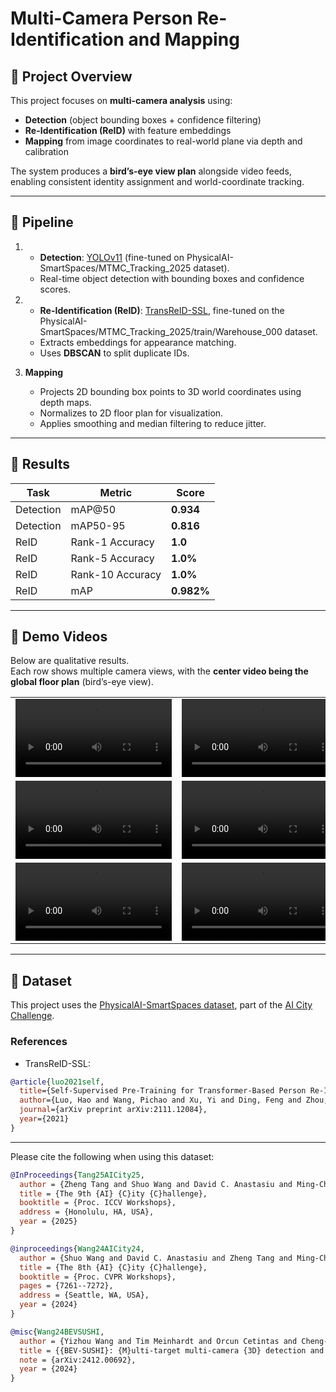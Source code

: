 # Multi-Camera Person Re-Identification and Mapping

## 🔹 Project Overview
This project focuses on **multi-camera analysis** using:
- **Detection** (object bounding boxes + confidence filtering)  
- **Re-Identification (ReID)** with feature embeddings  
- **Mapping** from image coordinates to real-world plane via depth and calibration  

The system produces a **bird’s-eye view plan** alongside video feeds, enabling consistent identity assignment and world-coordinate tracking.

---

## 🔹 Pipeline

1. - **Detection**: [YOLOv11](https://github.com/ultralytics/ultralytics) (fine-tuned on PhysicalAI-SmartSpaces/MTMC_Tracking_2025 dataset).
   - Real-time object detection with bounding boxes and confidence scores.  

2. - **Re-Identification (ReID)**: [TransReID-SSL](https://github.com/damo-cv/TransReID-SSL), fine-tuned on the PhysicalAI-SmartSpaces/MTMC_Tracking_2025/train/Warehouse_000 dataset.
   - Extracts embeddings for appearance matching.  
   - Uses **DBSCAN** to split duplicate IDs.  

3. **Mapping**  
   - Projects 2D bounding box points to 3D world coordinates using depth maps.  
   - Normalizes to 2D floor plan for visualization.  
   - Applies smoothing and median filtering to reduce jitter.  

---

## 🔹 Results

| Task       | Metric              | Score |
|------------|---------------------|-------|
| Detection  | mAP@50              | **0.934** |
| Detection  | mAP50-95            | **0.816** |
| ReID       | Rank-1 Accuracy     | **1.0** |
| ReID       | Rank-5 Accuracy     | **1.0%** |
| ReID       | Rank-10 Accuracy    | **1.0%** |
| ReID       | mAP                 | **0.982%** |


---

## 🔹 Demo Videos

Below are qualitative results.  
Each row shows multiple camera views, with the **center video being the global floor plan** (bird’s-eye view).

<table>
<tr>
<td><video width="250" controls><source src="https://raw.githubusercontent.com/matingd/Warehouse-multicam-plan-tracker/assets/Camera_0002_output.mp4" type="video/mp4"></video></td>
<td><video src="assets/Camera_0001_output.mp4" width="250" controls></video></td>
<td><video src="assets/Camera_0002_output.mp4" width="250" controls></video></td>
</tr>
<tr>
<td><video src="assets/Camera_0003_output.mp4" width="250" controls></video></td>
<td><video src="assets/plan_output.mp4" width="250" controls></video></td>
<td><video src="assets/Camera_0014_output.mp4" width="250" controls></video></td>
</tr>
<tr>
<td><video src="assets/Camera_0017_output.mp4" width="250" controls></video></td>
<td><video src="assets/Camera_0020_output.mp4" width="250" controls></video></td>
<td><video src="assets/Camera_0022_output.mp4" width="250" controls></video></td>
</tr>
</table>

---

## 🔹 Dataset
This project uses the [PhysicalAI-SmartSpaces dataset](https://huggingface.co/datasets/nvidia/PhysicalAI-SmartSpaces), part of the [AI City Challenge](https://www.aicitychallenge.org/).

### References
- TransReID-SSL:
```bibtex
@article{luo2021self,
  title={Self-Supervised Pre-Training for Transformer-Based Person Re-Identification},
  author={Luo, Hao and Wang, Pichao and Xu, Yi and Ding, Feng and Zhou, Yanxin and Wang, Fan and Li, Hao and Jin, Rong},
  journal={arXiv preprint arXiv:2111.12084},
  year={2021}
}
```
---

Please cite the following when using this dataset:

```bibtex
@InProceedings{Tang25AICity25,
  author = {Zheng Tang and Shuo Wang and David C. Anastasiu and Ming-Ching Chang and Anuj Sharma and Quan Kong and Norimasa Kobori and Munkhjargal Gochoo and Ganzorig Batnasan and Munkh-Erdene Otgonbold and Fady Alnajjar and Jun-Wei Hsieh and Tomasz Kornuta and Xiaolong Li and Yilin Zhao and Han Zhang and Subhashree Radhakrishnan and Arihant Jain and Ratnesh Kumar and Vidya N. Murali and Yuxing Wang and Sameer Satish Pusegaonkar and Yizhou Wang and Sujit Biswas and Xunlei Wu and Zhedong Zheng and Pranamesh Chakraborty and Rama Chellappa},
  title = {The 9th {AI} {C}ity {C}hallenge},
  booktitle = {Proc. ICCV Workshops},
  address = {Honolulu, HA, USA},
  year = {2025}
}

@inproceedings{Wang24AICity24,
  author = {Shuo Wang and David C. Anastasiu and Zheng Tang and Ming-Ching Chang and Yue Yao and Liang Zheng and Mohammed Shaiqur Rahman and Meenakshi S. Arya and Anuj Sharma and Pranamesh Chakraborty and Sanjita Prajapati and Quan Kong and Norimasa Kobori and Munkhjargal Gochoo and Munkh-Erdene Otgonbold and Ganzorig Batnasan and Fady Alnajjar and Ping-Yang Chen and Jun-Wei Hsieh and Xunlei Wu and Sameer Satish Pusegaonkar and Yizhou Wang and Sujit Biswas and Rama Chellappa},
  title = {The 8th {AI} {C}ity {C}hallenge},
  booktitle = {Proc. CVPR Workshops},
  pages = {7261--7272},
  address = {Seattle, WA, USA},
  year = {2024}
}

@misc{Wang24BEVSUSHI,
  author = {Yizhou Wang and Tim Meinhardt and Orcun Cetintas and Cheng-Yen Yang and Sameer Satish Pusegaonkar and Benjamin Missaoui and Sujit Biswas and Zheng Tang and Laura Leal-Taix{\'e}},
  title = {{BEV-SUSHI}: {M}ulti-target multi-camera {3D} detection and tracking in bird's-eye view},
  note = {arXiv:2412.00692},
  year = {2024}
}

